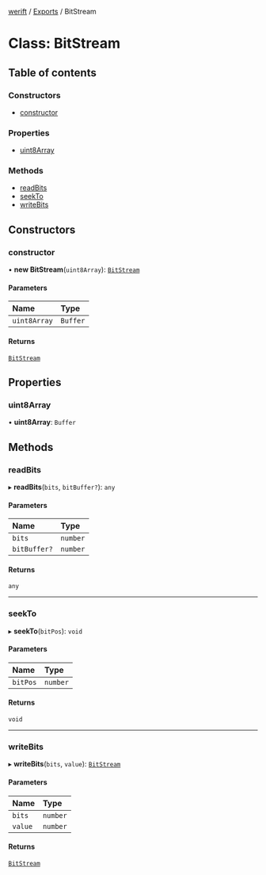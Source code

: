[werift](../README.md) / [Exports](../modules.md) / BitStream

# Class: BitStream

## Table of contents

### Constructors

- [constructor](BitStream.md#constructor)

### Properties

- [uint8Array](BitStream.md#uint8array)

### Methods

- [readBits](BitStream.md#readbits)
- [seekTo](BitStream.md#seekto)
- [writeBits](BitStream.md#writebits)

## Constructors

### constructor

• **new BitStream**(`uint8Array`): [`BitStream`](BitStream.md)

#### Parameters

| Name | Type |
| :------ | :------ |
| `uint8Array` | `Buffer` |

#### Returns

[`BitStream`](BitStream.md)

## Properties

### uint8Array

• **uint8Array**: `Buffer`

## Methods

### readBits

▸ **readBits**(`bits`, `bitBuffer?`): `any`

#### Parameters

| Name | Type |
| :------ | :------ |
| `bits` | `number` |
| `bitBuffer?` | `number` |

#### Returns

`any`

___

### seekTo

▸ **seekTo**(`bitPos`): `void`

#### Parameters

| Name | Type |
| :------ | :------ |
| `bitPos` | `number` |

#### Returns

`void`

___

### writeBits

▸ **writeBits**(`bits`, `value`): [`BitStream`](BitStream.md)

#### Parameters

| Name | Type |
| :------ | :------ |
| `bits` | `number` |
| `value` | `number` |

#### Returns

[`BitStream`](BitStream.md)
